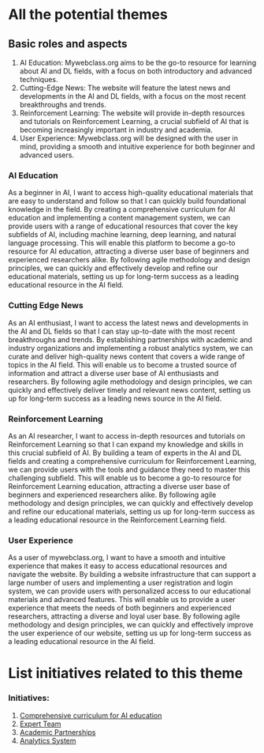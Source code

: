 # All the potential themes

## Basic roles and aspects

1. AI Education: Mywebclass.org aims to be the go-to resource for learning about AI and DL fields, with a focus on both introductory and advanced techniques.
2. Cutting-Edge News: The website will feature the latest news and developments in the AI and DL fields, with a focus on the most recent breakthroughs and trends.
3. Reinforcement Learning: The website will provide in-depth resources and tutorials on Reinforcement Learning, a crucial subfield of AI that is becoming increasingly important in industry and academia.
4. User Experience: Mywebclass.org will be designed with the user in mind, providing a smooth and intuitive experience for both beginner and advanced users.

### AI Education
As a beginner in AI, I want to access high-quality educational materials that are easy to understand and follow so that I can quickly build foundational knowledge in the field. 
By creating a comprehensive curriculum for AI education and implementing a content management system, we can provide users with a range of educational resources that cover the key subfields of AI, 
including machine learning, deep learning, and natural language processing. 
This will enable this platform to become a go-to resource for AI education, attracting a diverse user base of beginners and experienced researchers alike. 
By following agile methodology and design principles, we can quickly and effectively develop and refine our educational materials, 
setting us up for long-term success as a leading educational resource in the AI field.

### Cutting Edge News
As an AI enthusiast, I want to access the latest news and developments in the AI and DL fields so that I can stay up-to-date with the most recent breakthroughs and trends. 
By establishing partnerships with academic and industry organizations and implementing a robust analytics system, we can curate and deliver high-quality news content that 
covers a wide range of topics in the AI field. This will enable us to become a trusted source of information and attract a diverse user base of AI enthusiasts and researchers. 
By following agile methodology and design principles, we can quickly and effectively deliver timely and relevant news content, setting us up for long-term success as a leading 
news source in the AI field.

### Reinforcement Learning
As an AI researcher, I want to access in-depth resources and tutorials on Reinforcement Learning so that I can expand my knowledge and skills in this crucial subfield of AI. 
By building a team of experts in the AI and DL fields and creating a comprehensive curriculum for Reinforcement Learning, we can provide users with the tools and guidance 
they need to master this challenging subfield. This will enable us to become a go-to resource for Reinforcement Learning education, attracting a diverse user base of beginners 
and experienced researchers alike. By following agile methodology and design principles, we can quickly and effectively develop and refine our educational materials, setting us up 
for long-term success as a leading educational resource in the Reinforcement Learning field.

### User Experience
As a user of mywebclass.org, I want to have a smooth and intuitive experience that makes it easy to access educational resources and navigate the website. By building a website 
infrastructure that can support a large number of users and implementing a user registration and login system, we can provide users with personalized access to our educational 
materials and advanced features. This will enable us to provide a user experience that meets the needs of both beginners and experienced researchers, attracting a diverse and 
loyal user base. By following agile methodology and design principles, we can quickly and effectively improve the user experience of our website, setting us up for long-term success 
as a leading educational resource in the AI field.

# List initiatives related to this theme

### Initiatives:

1. [Comprehensive curriculum for AI education](initiatives/curriculum_initiative.md)
2. [Expert Team](initiatives/expertteam_initiative.md)
3. [Academic Partnerships](initiatives/partnership_initiative.md)
4. [Analytics System](initiatives/analytical_initiative.md)

